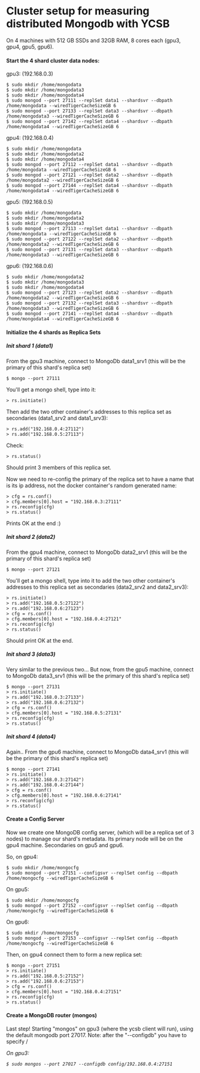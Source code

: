 # Cluster setup for measuring distributed Mongodb with YCSB 

On 4 machines with 512 GB SSDs and 32GB RAM, 8 cores each (gpu3, gpu4, gpu5, gpu6).

#### Start the 4 shard cluster data nodes:

gpu3: (192.168.0.3)

    $ sudo mkdir /home/mongodata
    $ sudo mkdir /home/mongodata3
    $ sudo mkdir /home/mongodata4
    $ sudo mongod --port 27111 --replSet data1 --shardsvr --dbpath /home/mongodata --wiredTigerCacheSizeGB 6
    $ sudo mongod --port 27133 --replSet data3 --shardsvr --dbpath /home/mongodata3 --wiredTigerCacheSizeGB 6
    $ sudo mongod --port 27142 --replSet data4 --shardsvr --dbpath /home/mongodata4 --wiredTigerCacheSizeGB 6

gpu4: (192.168.0.4)

    $ sudo mkdir /home/mongodata
    $ sudo mkdir /home/mongodata2
    $ sudo mkdir /home/mongodata4
    $ sudo mongod --port 27112 --replSet data1 --shardsvr --dbpath /home/mongodata --wiredTigerCacheSizeGB 6
    $ sudo mongod --port 27121 --replSet data2 --shardsvr --dbpath /home/mongodata2 --wiredTigerCacheSizeGB 6
    $ sudo mongod --port 27144 --replSet data4 --shardsvr --dbpath /home/mongodata4 --wiredTigerCacheSizeGB 6

gpu5: (192.168.0.5)

    $ sudo mkdir /home/mongodata
    $ sudo mkdir /home/mongodata2
    $ sudo mkdir /home/mongodata3
    $ sudo mongod --port 27113 --replSet data1 --shardsvr --dbpath /home/mongodata --wiredTigerCacheSizeGB 6
    $ sudo mongod --port 27122 --replSet data2 --shardsvr --dbpath /home/mongodata2 --wiredTigerCacheSizeGB 6
    $ sudo mongod --port 27131 --replSet data3 --shardsvr --dbpath /home/mongodata3 --wiredTigerCacheSizeGB 6

gpu6: (192.168.0.6)

    $ sudo mkdir /home/mongodata2
    $ sudo mkdir /home/mongodata3
    $ sudo mkdir /home/mongodata4
    $ sudo mongod --port 27123 --replSet data2 --shardsvr --dbpath /home/mongodata2 --wiredTigerCacheSizeGB 6
    $ sudo mongod --port 27132 --replSet data3 --shardsvr --dbpath /home/mongodata3 --wiredTigerCacheSizeGB 6
    $ sudo mongod --port 27141 --replSet data4 --shardsvr --dbpath /home/mongodata4 --wiredTigerCacheSizeGB 6


#### Initialize the 4 shards as Replica Sets

##### Init shard 1 (data1)

From the gpu3 machine, connect to MongoDb data1_srv1 (this will be the primary of this shard's replica set)

    $ mongo --port 27111

You'll get a mongo shell, type into it: 

    > rs.initiate()

Then add the two other container's addresses to this replica set as secondaries (data1_srv2 and data1_srv3):

    > rs.add("192.168.0.4:27112")
    > rs.add("192.168.0.5:27113")
    
Check: 

    > rs.status()
    
Should print 3 members of this replica set.

Now we need to re-config the primary of the replica set to have a name that is its ip address, not the docker container's random generated name:

    > cfg = rs.conf()
    > cfg.members[0].host = "192.168.0.3:27111"
    > rs.reconfig(cfg)
    > rs.status()
    
Prints OK at the end :)

##### Init shard 2 (data2)

From the gpu4 machine, connect to MongoDb data2_srv1 (this will be the primary of this shard's replica set)

    $ mongo --port 27121

You'll get a mongo shell, type into it to add the two other container's addresses to this replica set as secondaries (data2_srv2 and data2_srv3):

    > rs.initiate()
    > rs.add("192.168.0.5:27122")
    > rs.add("192.168.0.6:27123")
    > cfg = rs.conf()
    > cfg.members[0].host = "192.168.0.4:27121"
    > rs.reconfig(cfg)
    > rs.status()

Should print OK at the end.

##### Init shard 3 (data3)

Very similar to the previous two... But now, from the gpu5 machine, connect to MongoDb data3_srv1 (this will be the primary of this shard's replica set)

    $ mongo --port 27131
    > rs.initiate()
    > rs.add("192.168.0.3:27133")
    > rs.add("192.168.0.6:27132")
    > cfg = rs.conf()
    > cfg.members[0].host = "192.168.0.5:27131"
    > rs.reconfig(cfg)
    > rs.status()
    

##### Init shard 4 (data4)

Again.. From the gpu6 machine, connect to MongoDb data4_srv1 (this will be the primary of this shard's replica set)

    $ mongo --port 27141
    > rs.initiate()
    > rs.add("192.168.0.3:27142")
    > rs.add("192.168.0.4:27144")
    > cfg = rs.conf()
    > cfg.members[0].host = "192.168.0.6:27141"
    > rs.reconfig(cfg)
    > rs.status()


#### Create a Config Server

Now we create one MongoDB config server, (which will be a replica set of 3 nodes) to manage our shard's metadata. 
Its primary node will be on the gpu4 machine. Secondaries on gpu5 and gpu6.

So, on gpu4:

    $ sudo mkdir /home/mongocfg
    $ sudo mongod --port 27151 --configsvr --replSet config --dbpath /home/mongocfg --wiredTigerCacheSizeGB 6

On gpu5:

    $ sudo mkdir /home/mongocfg
    $ sudo mongod --port 27152 --configsvr --replSet config --dbpath /home/mongocfg --wiredTigerCacheSizeGB 6
    
On gpu6:

    $ sudo mkdir /home/mongocfg
    $ sudo mongod --port 27153 --configsvr --replSet config --dbpath /home/mongocfg --wiredTigerCacheSizeGB 6
 
Then, on gpu4 connect them to form a new replica set:

    $ mongo --port 27151
    > rs.initiate()
    > rs.add("192.168.0.5:27152")
    > rs.add("192.168.0.6:27153")
    > cfg = rs.conf()
    > cfg.members[0].host = "192.168.0.4:27151"
    > rs.reconfig(cfg)
    > rs.status()
    
    
#### Create a MongoDB router (mongos)

Last step! Starting "mongos" on gpu3 (where the ycsb client will run), using the default mongodb port 27017.
Note: after the "--configdb" you have to specify <replica set name of the config server>/<address of one member of the config server Replica Set>

On gpu3:

    $ sudo mongos --port 27017 --configdb config/192.168.0.4:27151




    
    
    
    